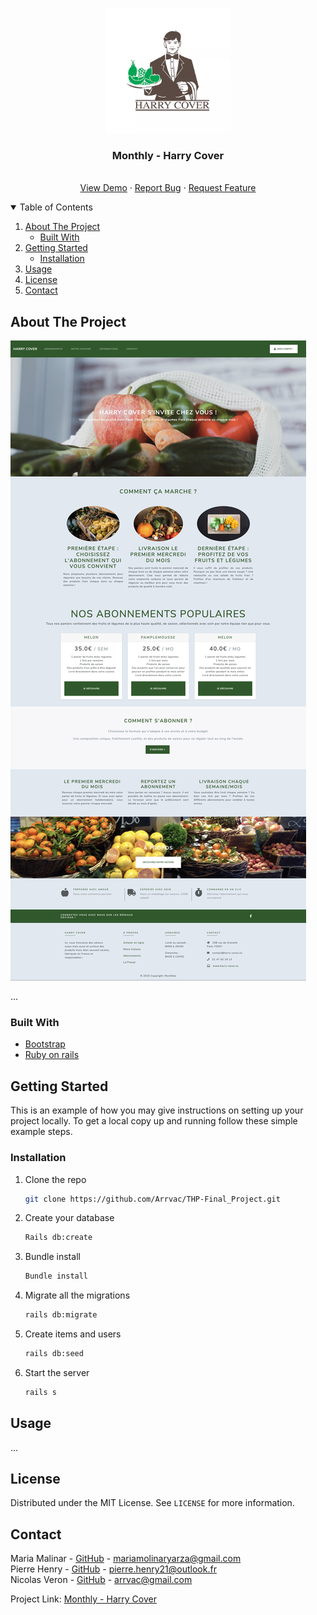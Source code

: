 
<p align="center">
  <img src="app/assets/images/logo.webp" alt="Logo" width="200" height="200">
  <h3 align="center">Monthly - Harry Cover</h3>
  <p align="center">
    <br />
    <a href="https://the-final-project-production.herokuapp.com/">View Demo</a>
    ·
    <a href="https://github.com/Arrvac/THP-Final_Project/issues">Report Bug</a>
    ·
    <a href="https://github.com/Arrvac/THP-Final_Project/issues">Request Feature</a>
  </p>
</p>

<!-- TABLE OF CONTENTS -->
<details open="open">
  <summary>Table of Contents</summary>
  <ol>
    <li>
      <a href="#about-the-project">About The Project</a>
      <ul>
        <li><a href="#built-with">Built With</a></li>
      </ul>
    </li>
    <li>
      <a href="#getting-started">Getting Started</a>
      <ul>
        <li><a href="#installation">Installation</a></li>
      </ul>
    </li>
    <li><a href="#usage">Usage</a></li>
    <li><a href="#license">License</a></li>
    <li><a href="#contact">Contact</a></li>
  </ol>
</details>



<!-- ABOUT THE PROJECT -->
## About The Project

[![Harry cover][product-screenshot]](https://the-final-project-production.herokuapp.com/)

...

### Built With

* [Bootstrap](https://getbootstrap.com)
* [Ruby on rails](https://rubyonrails.org/)



<!-- GETTING STARTED -->
## Getting Started

This is an example of how you may give instructions on setting up your project locally.
To get a local copy up and running follow these simple example steps.

### Installation

1. Clone the repo
   ```sh
   git clone https://github.com/Arrvac/THP-Final_Project.git
   ```

2. Create your database
   ```sh
   Rails db:create
   ```

3. Bundle install
   ```sh
   Bundle install
   ```

4. Migrate all the migrations
   ```sh
   rails db:migrate
   ```

5. Create items and users
   ```sh
   rails db:seed
   ```

6. Start the server
   ```sh
   rails s
   ```

<!-- USAGE EXAMPLES -->
## Usage

...

<!-- LICENSE -->
## License

Distributed under the MIT License. See `LICENSE` for more information.


<!-- CONTACT -->
## Contact

Maria Malinar - [GitHub](https://github.com/mmolinar) - mariamolinaryarza@gmail.com <br>
Pierre Henry - [GitHub](https://github.com/HenPie) - pierre.henry21@outlook.fr <br>
Nicolas Veron - [GitHub](https://github.com/Arrvac) - arrvac@gmail.com <br>

Project Link: [Monthly - Harry Cover](https://github.com/Arrvac/THP-Final_Project)<br>


<!-- MARKDOWN LINKS & IMAGES -->
[product-screenshot]: app/assets/images/screen_readme.jpg
